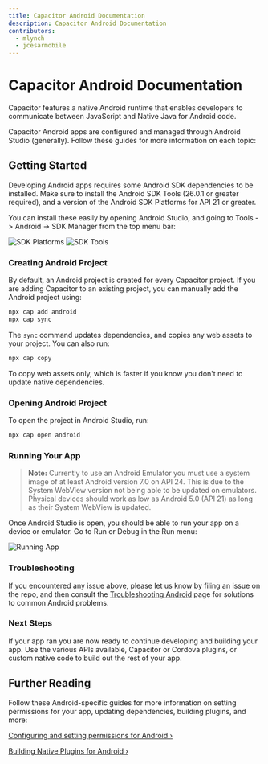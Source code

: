 ```yaml
---
title: Capacitor Android Documentation
description: Capacitor Android Documentation
contributors:
  - mlynch
  - jcesarmobile
---
```


# Capacitor Android Documentation

Capacitor features a native Android runtime that enables developers to communicate between JavaScript and Native Java for Android code. 

Capacitor Android apps are configured and managed through Android Studio (generally). Follow these guides for more information on each topic:

## Getting Started

Developing Android apps requires some Android SDK dependencies to be installed. Make sure to install the Android SDK Tools (26.0.1 or greater required), and a version of
the Android SDK Platforms for API 21 or greater.

You can install these easily by opening Android Studio, and going to Tools -> Android -> SDK Manager from the top menu bar:

![SDK Platforms](/assets/img/docs/android/sdk-platforms.png)
![SDK Tools](/assets/img/docs/android/sdk-tools.png)

### Creating Android Project

By default, an Android project is created for every Capacitor project. If you are adding Capacitor to an existing
project, you can manually add the Android project using:

```bash
npx cap add android
npx cap sync
```

The `sync` command updates dependencies, and copies any web assets to your project. You can also run:

```bash
npx cap copy
```

To copy web assets only, which is faster if you know you don't need to update native dependencies.

### Opening Android Project

To open the project in Android Studio, run:

```bash
npx cap open android
```

### Running Your App
> __Note:__ Currently to use an Android Emulator you must use a system image of at least Android version 7.0 on API 24. This is due to the System WebView version not being able to be updated on emulators. Physical devices should work as low as Android 5.0 (API 21) as long as their System WebView is updated.

Once Android Studio is open, you should be able to run your app on a device or emulator. Go to Run or Debug in the Run menu:

![Running App](/assets/img/docs/android/running.png)

### Troubleshooting

If you encountered any issue above, please let us know by filing an issue on the repo, and then consult the [Troubleshooting Android](/docs/android/troubleshooting) page for solutions to common Android problems.

### Next Steps

If your app ran you are now ready to continue developing and building your app. Use the various APIs available, Capacitor or Cordova plugins, or custom native code to build out the rest of your app.

## Further Reading

Follow these Android-specific guides for more information on setting permissions for your app, updating dependencies, building
plugins, and more:

[Configuring and setting permissions for Android &#8250;](/docs/android/configuration)

[Building Native Plugins for Android &#8250;](/docs/plugins)
